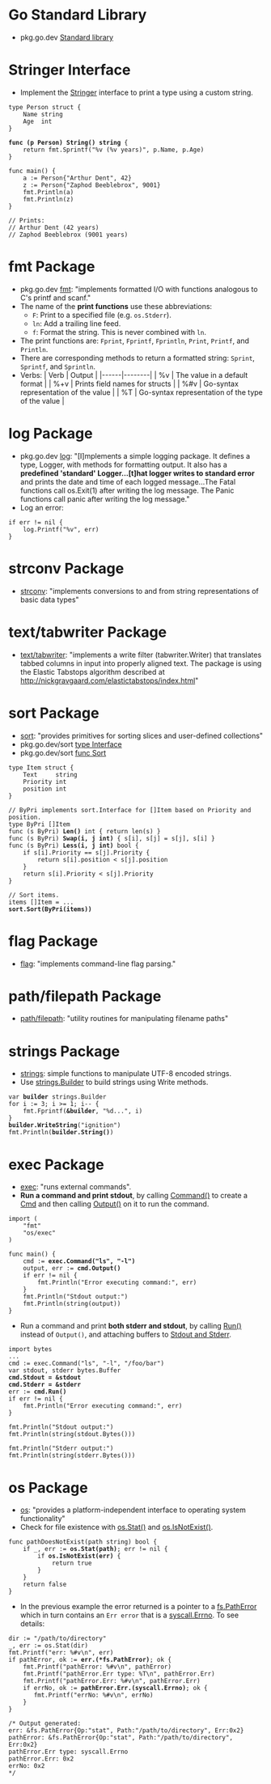 # Go Standard Library
* pkg.go.dev [Standard library](https://pkg.go.dev/std)

# Stringer Interface
* Implement the [Stringer](https://pkg.go.dev/fmt#Stringer) interface to print
  a type using a custom string.
<pre><code>type Person struct {
	Name string
	Age  int
}

<b>func (p Person) String() string</b> {
	return fmt.Sprintf("%v (%v years)", p.Name, p.Age)
}

func main() {
	a := Person{"Arthur Dent", 42}
	z := Person{"Zaphod Beeblebrox", 9001}
	fmt.Println(a)
	fmt.Println(z)
}

// Prints:
// Arthur Dent (42 years)
// Zaphod Beeblebrox (9001 years)
</code></pre>

# fmt Package
* pkg.go.dev [fmt](https://pkg.go.dev/fmt): "implements formatted I/O with
  functions analogous to C's printf and scanf."
* The name of the __print functions__ use these abbreviations:
  * `F`: Print to a specified file (e.g. `os.Stderr`).
  * `ln`: Add a trailing line feed.
  * `f`: Format the string. This is never combined with `ln`.
* The print functions are: `Fprint`, `Fprintf`, `Fprintln`, `Print`, `Printf`, and `Println`.
* There are corresponding methods to return a formatted string: `Sprint`, `Sprintf`, and `Sprintln`.
* Verbs:
| Verb | Output |
|------|--------|
| %v   | The value in a default format |
| %+v  | Prints field names for structs |
| %#v  | Go-syntax representation of the value |
| %T   | Go-syntax representation of the type of the value |

# log Package
* pkg.go.dev [log](https://pkg.go.dev/log): "[I]mplements a simple logging
  package. It defines a type, Logger, with methods for formatting output. It
  also has a __predefined 'standard' Logger...[t]hat logger writes to standard
  error__ and prints the date and time of each logged message...The Fatal
  functions call os.Exit(1) after writing the log message.  The Panic functions
  call panic after writing the log message."
* Log an error:
<pre><code>if err != nil {
    log.Printf("%v", err)
}
</code></pre>

# strconv Package
* [strconv](https://pkg.go.dev/strconv): "implements conversions to and from
  string representations of basic data types"

# text/tabwriter Package
* [text/tabwriter](https://pkg.go.dev/text/tabwriter): "implements a write
  filter (tabwriter.Writer) that translates tabbed columns in input into
  properly aligned text. The package is using the Elastic Tabstops algorithm
  described at <http://nickgravgaard.com/elastictabstops/index.html>"

# sort Package
* [sort](https://pkg.go.dev/sort): "provides primitives for sorting slices and
  user-defined collections"
* pkg.go.dev/sort [type Interface](https://pkg.go.dev/sort#Interface)
* pkg.go.dev/sort [func Sort](https://pkg.go.dev/sort#Sort)
<pre><code>type Item struct {
    Text     string
    Priority int
    position int
}

// ByPri implements sort.Interface for []Item based on Priority and position.
type ByPri []Item
func (s ByPri) <b>Len()</b> int { return len(s) }
func (s ByPri) <b>Swap(i, j int)</b> { s[i], s[j] = s[j], s[i] }
func (s ByPri) <b>Less(i, j int)</b> bool {
    if s[i].Priority == s[j].Priority {
        return s[i].position < s[j].position
    }
    return s[i].Priority < s[j].Priority
}

// Sort items.
items []Item = ...
<b>sort.Sort(ByPri(items))</b>
</code></pre>

# flag Package
* [flag](https://pkg.go.dev/flag): "implements command-line flag parsing."

# path/filepath Package
* [path/filepath](https://pkg.go.dev/path/filepath): "utility routines for manipulating filename paths"

# strings Package
* [strings](https://pkg.go.dev/strings): simple functions to manipulate UTF-8 encoded strings.
* Use [strings.Builder](https://pkg.go.dev/strings#Builder) to build strings using Write methods.
<pre><code>var <b>builder</b> strings.Builder
for i := 3; i >= 1; i-- {
	fmt.Fprintf(<b>&builder</b>, "%d...", i)
}
<b>builder.WriteString</b>("ignition")
fmt.Println(<b>builder.String()</b>)
</code></pre>

# exec Package
* [exec](https://pkg.go.dev/os/exec): "runs external commands".
* __Run a command and print stdout__, by calling
  [Command()](https://pkg.go.dev/os/exec#Command) to create
  a [Cmd](https://pkg.go.dev/os/exec#Cmd) and then calling
  [Output()](https://pkg.go.dev/os/exec#Cmd.Output) on it to run the command.
<pre><code>import (
	"fmt"
	"os/exec"
)

func main() {
	cmd := <b>exec.Command("ls", "-l")</b>
	output, err := <b>cmd.Output()</b>
	if err != nil {
		fmt.Println("Error executing command:", err)
	}
	fmt.Println("Stdout output:")
	fmt.Println(string(output))
}
</code></pre>
* Run a command and print __both stderr and stdout__, by calling
  [Run()](https://pkg.go.dev/os/exec#Cmd.Run) instead of `Output()`, and attaching
  buffers to [Stdout and Stderr](https://pkg.go.dev/os/exec#Cmd.Stdout).
<pre><code>import bytes
...
cmd := exec.Command("ls", "-l", "/foo/bar")
var stdout, stderr bytes.Buffer
<b>cmd.Stdout = &stdout</b>
<b>cmd.Stderr = &stderr</b>
err := <b>cmd.Run()</b>
if err != nil {
	fmt.Println("Error executing command:", err)
}

fmt.Println("Stdout output:")
fmt.Println(string(stdout.Bytes()))

fmt.Println("Stderr output:")
fmt.Println(string(stderr.Bytes()))
</pre></code>

# os Package
* [os](https://pkg.go.dev/os): "provides a platform-independent interface to operating system functionality"
* Check for file existence with [os.Stat()](https://pkg.go.dev/os#Stat) and
  [os.IsNotExist()](https://pkg.go.dev/os#IsNotExist).
<pre><code>func pathDoesNotExist(path string) bool {
    if _, err := <b>os.Stat(path)</b>; err != nil {
        if <b>os.IsNotExist(err)</b> {
            return true
        }
    }
    return false
}
</code></pre>
* In the previous example the error returned is a pointer to
  a [fs.PathError](https://pkg.go.dev/io/fs#PathError) which in turn contains
  an `Err error` that is a [syscall.Errno](https://pkg.go.dev/syscall#Errno).
  To see details:
<pre><code>dir := "/path/to/directory"
&UnderBar;, err := os.Stat(dir)
fmt.Printf("err: %#v\n", err)
if pathError, ok := <b>err.(&ast;fs.PathError)</b>; ok {
    fmt.Printf("pathError: %#v\n", pathError)
    fmt.Printf("pathError.Err type: %T\n", pathError.Err)
    fmt.Printf("pathError.Err: %#v\n", pathError.Err)
    if errNo, ok := <b>pathError.Err.(syscall.Errno)</b>; ok {
       fmt.Printf("errNo: %#v\n", errNo)
    }
}

/&ast; Output generated:
err: &fs.PathError{Op:"stat", Path:"/path/to/directory", Err:0x2}
pathError: &fs.PathError{Op:"stat", Path:"/path/to/directory", Err:0x2}
pathError.Err type: syscall.Errno
pathError.Err: 0x2
errNo: 0x2
&ast;/
</code></pre>

